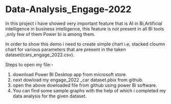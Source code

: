 # Data-Analysis_Engage-2022
In this project i have showed very important feature that is AI in Bi,Artificial intelligence in business intelligence, this feature is not present in all BI tools ,only few of them Power bi is among them.

In order to show this demo i need to create simple chart i.e, stacked cloumn chart for various parameters that are present in the taken dataset(cars_engage_2022.csv).


Steps to open my file:-

1. download Power BI Desktop app from microsoft store.
2. next dowload my engage_2022 _car dataset.pbix from github.
3. open the above dowloaded file from github using power Bi software.
4. You can find some sample graphs with the help of which i completed my data analysis for the given dataset.
